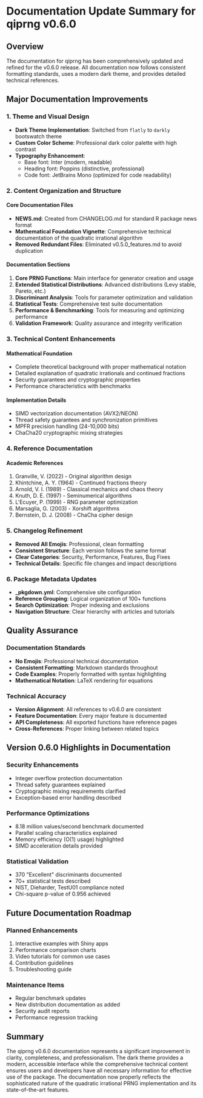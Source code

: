 # Documentation Update Summary for qiprng v0.6.0

## Overview

The documentation for qiprng has been comprehensively updated and refined for the v0.6.0 release. All documentation now follows consistent formatting standards, uses a modern dark theme, and provides detailed technical references.

## Major Documentation Improvements

### 1. Theme and Visual Design

- **Dark Theme Implementation**: Switched from `flatly` to `darkly` bootswatch theme
- **Custom Color Scheme**: Professional dark color palette with high contrast
- **Typography Enhancement**:
  - Base font: Inter (modern, readable)
  - Heading font: Poppins (distinctive, professional)
  - Code font: JetBrains Mono (optimized for code readability)

### 2. Content Organization and Structure

#### Core Documentation Files

- **NEWS.md**: Created from CHANGELOG.md for standard R package news format
- **Mathematical Foundation Vignette**: Comprehensive technical documentation of the quadratic irrational algorithm
- **Removed Redundant Files**: Eliminated v0.5.0_features.md to avoid duplication

#### Documentation Sections

1. **Core PRNG Functions**: Main interface for generator creation and usage
2. **Extended Statistical Distributions**: Advanced distributions (Levy stable, Pareto, etc.)
3. **Discriminant Analysis**: Tools for parameter optimization and validation
4. **Statistical Tests**: Comprehensive test suite documentation
5. **Performance & Benchmarking**: Tools for measuring and optimizing performance
6. **Validation Framework**: Quality assurance and integrity verification

### 3. Technical Content Enhancements

#### Mathematical Foundation

- Complete theoretical background with proper mathematical notation
- Detailed explanation of quadratic irrationals and continued fractions
- Security guarantees and cryptographic properties
- Performance characteristics with benchmarks

#### Implementation Details

- SIMD vectorization documentation (AVX2/NEON)
- Thread safety guarantees and synchronization primitives
- MPFR precision handling (24-10,000 bits)
- ChaCha20 cryptographic mixing strategies

### 4. Reference Documentation

#### Academic References

1. Granville, V. (2022) - Original algorithm design
2. Khintchine, A. Y. (1964) - Continued fractions theory
3. Arnold, V. I. (1989) - Classical mechanics and chaos theory
4. Knuth, D. E. (1997) - Seminumerical algorithms
5. L'Ecuyer, P. (1999) - RNG parameter optimization
6. Marsaglia, G. (2003) - Xorshift algorithms
7. Bernstein, D. J. (2008) - ChaCha cipher design

### 5. Changelog Refinement

- **Removed All Emojis**: Professional, clean formatting
- **Consistent Structure**: Each version follows the same format
- **Clear Categories**: Security, Performance, Features, Bug Fixes
- **Technical Details**: Specific file changes and impact descriptions

### 6. Package Metadata Updates

- **_pkgdown.yml**: Comprehensive site configuration
- **Reference Grouping**: Logical organization of 100+ functions
- **Search Optimization**: Proper indexing and exclusions
- **Navigation Structure**: Clear hierarchy with articles and tutorials

## Quality Assurance

### Documentation Standards

- **No Emojis**: Professional technical documentation
- **Consistent Formatting**: Markdown standards throughout
- **Code Examples**: Properly formatted with syntax highlighting
- **Mathematical Notation**: LaTeX rendering for equations

### Technical Accuracy

- **Version Alignment**: All references to v0.6.0 are consistent
- **Feature Documentation**: Every major feature is documented
- **API Completeness**: All exported functions have reference pages
- **Cross-References**: Proper linking between related topics

## Version 0.6.0 Highlights in Documentation

### Security Enhancements

- Integer overflow protection documentation
- Thread safety guarantees explained
- Cryptographic mixing requirements clarified
- Exception-based error handling described

### Performance Optimizations

- 8.18 million values/second benchmark documented
- Parallel scaling characteristics explained
- Memory efficiency (O(1) usage) highlighted
- SIMD acceleration details provided

### Statistical Validation

- 370 "Excellent" discriminants documented
- 70+ statistical tests described
- NIST, Dieharder, TestU01 compliance noted
- Chi-square p-value of 0.956 achieved

## Future Documentation Roadmap

### Planned Enhancements

1. Interactive examples with Shiny apps
2. Performance comparison charts
3. Video tutorials for common use cases
4. Contribution guidelines
5. Troubleshooting guide

### Maintenance Items

- Regular benchmark updates
- New distribution documentation as added
- Security audit reports
- Performance regression tracking

## Summary

The qiprng v0.6.0 documentation represents a significant improvement in clarity, completeness, and professionalism. The dark theme provides a modern, accessible interface while the comprehensive technical content ensures users and developers have all necessary information for effective use of the package. The documentation now properly reflects the sophisticated nature of the quadratic irrational PRNG implementation and its state-of-the-art features.
